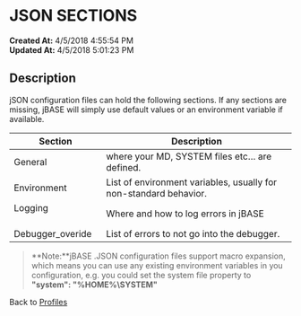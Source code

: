 # JSON SECTIONS


**Created At:** 4/5/2018 4:55:54 PM  
**Updated At:** 4/5/2018 5:01:23 PM  


## Description 

jSON configuration files can hold the following sections. If any sections are missing, jBASE will simply use default values or an environment variable if available.


| Section<br> | Description<br> |
| --- | --- |
| General | where your MD, SYSTEM files etc… are defined.<br> |
| Environment            <br> | List of environment variables, usually for non-standard behavior.<br> |
| Logging                      <br> | Where and how to log errors in jBASE<br> |
| Debugger\_overide  <br> | List of errors to not go into the debugger.<br> |





> **Note:**jBASE .JSON configuration files support macro expansion, which means you can use any existing environment variables in you configuration, e.g. you could set the system file property to **"system": "%HOME%\\SYSTEM"**




Back to [Profiles](jbase-profiles57)
